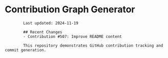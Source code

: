 # Contribution Graph Generator
            
            Last updated: 2024-11-19
            
            ## Recent Changes
            - Contribution #507: Improve README content
            
            This repository demonstrates GitHub contribution tracking and commit generation.
        